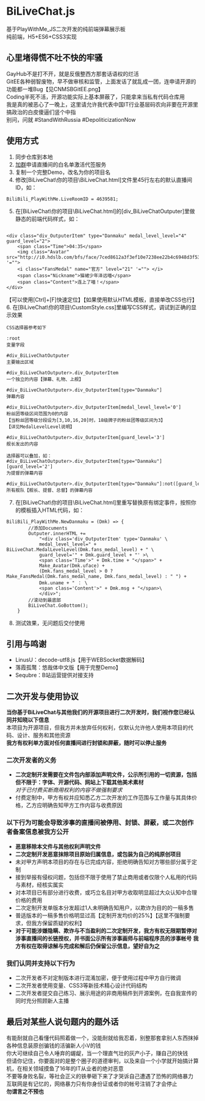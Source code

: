 # BiLiveChat.js
基于PlayWithMe_JS二次开发的纯前端弹幕展示板  
纯前端，H5+ES6+CSS3实现

## 心里堵得慌不吐不快的牢骚
GayHub不是打不开，就是反俄整西方那套话语权的烂活  
GitEE各种弱智废物，早不做审核和监管，上面发话了就乱成一团，连申请开源的功能都一堆Bug【见CNMSBGitEE.png】  
Coding半死不活，开源功能实际上基本屏蔽了，只能拿来当私有代码仓库用  
我是真的被恶心了一晚上，这里请允许我代表中国IT行业基层码农向非要在开源里搞政治的白皮傻逼们竖个中指  
别问，问就 #StandWithRussia #DepoliticizationNow   

## 使用方式

1.  同步仓库到本地
2.  [加群](https://jq.qq.com/?_wv=1027&k=4JcqejBO)申请直播间的白名单激活代签服务
3.  复制一个完整Demo，改名为你的项目名
4.  修改[BiLiveChat\你的项目\BiLiveChat.html]文件里45行左右的默认直播间ID，如：
```
BiliBili_PlayWithMe.LiveRoomID = 4639581;
```
5.  在[BiLiveChat\你的项目\BiLiveChat.html]的[div_BiLiveChatOutputer]里做静态的前端代码样式，如：  
```

<div class="div_OutputerItem" type="Danmaku" medal_level_level="4" guard_level="2">
    <span class="Time">04:35</span>
    <img class="Avatar" src="http://i0.hdslb.com/bfs/face/7ced8612a3f3ef10e7238ee22b4c6948d3f53139.jpg@64w_64h" '="">
    <i class="FansMedal" name="官方" level="21" '=""> </i>
    <span class="Nickname">猫裙少年泽远喵</span>
    <span class="Content">连上了喵！</span>
</div>
```
【可以使用[Ctrl]+[F]快速定位】【如果使用默认HTML模板，直接单改CSS也行】  
6.  在[BiLiveChat\你的项目\CustomStyle.css]里编写CSS样式，调试到正确的显示效果  
```
CSS选择器参考如下

:root
变量字段

#div_BiLiveChatOutputer
主要输出区域

#div_BiLiveChatOutputer>.div_OutputerItem
一个独立的内容【弹幕、礼物、上舰】

#div_BiLiveChatOutputer>.div_OutputerItem[type="Danmaku"]
弹幕内容

#div_BiLiveChatOutputer>.div_OutputerItem[medal_level_level='0']
粉丝团等级区间范围为0的内容
【当粉丝团等级分段设为[3,10,16,20]时，18级牌子的粉丝团等级区间为3】
【详见MedalLevelLevel说明】

#div_BiLiveChatOutputer>.div_OutputerItem[guard_level='3']
舰长发出的内容

选择器可以叠加，如：
#div_BiLiveChatOutputer>.div_OutputerItem[type="Danmaku"][guard_level='2']
为提督的弹幕内容

#div_BiLiveChatOutputer>.div_OutputerItem[type="Danmaku"]:not([guard_level='0'])
所有舰队【舰长、提督、总督】的弹幕内容
```
7.  在[BiLiveChat\你的项目\BiLiveChat.html]里重写替换原有绑定事件，按照你的模板插入HTML代码，如：  
```
BiliBili_PlayWithMe.NewDanmaku = (Dmk) => {
        //添加Documents
        Outputer.innerHTML +=
            "<div class='div_OutputerItem' type='Danmaku' \
            medal_level_level=" + BiLiveChat.MedalLevelLevel(Dmk.fans_medal_level) + " \
            guard_level='" + Dmk.guard_level + "' >\
            <span class='Time'>" + Dmk.time + "</span>" +
            Make_Avatar(Dmk.uface) +
            (Dmk.fans_medal_level > 0 ? Make_FansMedal(Dmk.fans_medal_name, Dmk.fans_medal_level) : " ") +
            Dmk.uname + " ： \
            <span class='Content'>" + Dmk.msg + "</span>\
            </div>";
        //滚动到最底部
        BiLiveChat.GoBottom();
    }
```
8.  测试效果，无问题后交付使用


## 引用与鸣谢
- LinusU：decode-utf8.js【用于WEBSocket数据解码】
- 落霞孤鹜：悠哉体中文版【用于完整Demo】
- Sequbre：B站运营提供对接支持


## 二次开发与使用协议
 **当你基于BiLiveChat与其他我们的开源项目进行二次开发时，我们视作您已经认同并知晓以下信息**  
本项目为开源项目，但我方并未放弃任何权利，仅默认允许他人使用本项目的代码、设计、服务和其他资源  
 **我方有权利单方面对任何直播间进行封锁和屏蔽，随时可以停止服务** 


### 二次开发者的义务
-  **二次定制开发需要在文件包内部添加声明文件，公示所引用的一切资源，包括但不限于：字体、开源代码、网站上下载其他美术素材**  
 _对于已付费买断商用权利的内容不做强制要求_  
- 付费定制中，甲方有权并应知悉乙方二次开发的工作范围与工作量与其具体价格，乙方应明确告知甲方工作内容与收费原因


### 以下行为可能会导致涉事的直播间被停用、封锁、屏蔽，或二次创作者备案信息被我方公开
-  **恶意移除本文件与其他权利声明文件**  
-  **二次定制开发恶意抹除项目原始归属信息，或包装为自己的纯原创项目** 
- 未对甲方声明本项目的存在与已完成内容，拒绝明确告知对方哪些部分属于定制
- 接到举报有侵权问题，包括但不限于使用了禁止商用或者仅限个人私用的代码与素材，经核实属实
- 对本项目已有部分进行收费，或巧立名目对甲方收取明显超过大众认知中合理价格的费用
- 二次定制开发单版本分发超过1人未明确告知用户，以欺诈为目的的一稿多售
- 普适版本的一稿多售价格明显过高【定制开发均价的25%】【这里不强制要求，但我方保留质疑的权利】
-  **对于可能涉嫌隐瞒、欺诈与不当盈利的二次定制开发，我方有权无限期暂停对涉事直播间的长链授权，并书面公示所有涉事画师与前端程序员的涉事帐号** 
 **我方有权在取得谅解与完成和解后仍保留公示信息，望好自为之** 


### 我们认同并支持以下行为
- 二次开发者不对定制版本进行混淆加密，便于使用过程中甲方自行微调
- 二次开发者使用变量、CSS3等新技术精心设计代码结构
- 二次开发者提交自己练习、展示用途的非商用稿件到开源案例，在自我宣传的同时充分照顾新人主播


## 最后对某些人说句题内的题外话
有能耐就自己看懂代码照着做一个，没能耐就给我忍着，别整那套拿别人东西抹掉各种信息装原创骗钱的活骗新人小V的钱  
你大可继续自己令人唾弃的龌龊，当一个理直气壮的灰产小子，赚自己的快钱  
但请你记住，你要面对的是整个圈子的道德审判，以及来自一个小学就开始搞计算机，在相关领域摸鱼了16年的IT从业者的绝对恶意  
不要等身败名裂，等社会正义的铁拳砸下来了才哭诉自己遭遇了恐怖的网络暴力  
互联网是有记忆的，网络暴力只有你身份证或者你的帐号注销了才会停止  
 **勿谓言之不预也**  
